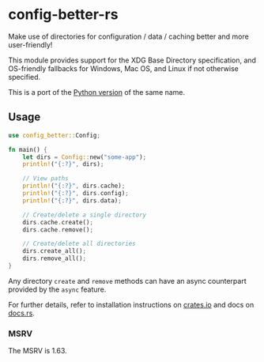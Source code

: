 # config-better-rs

Make use of directories for configuration / data / caching better and more user-friendly!

This module provides support for the XDG Base Directory specification, and OS-friendly fallbacks for Windows, Mac OS, and Linux if not otherwise specified.

This is a port of the [Python version](https://github.com/kade-robertson/config-better) of the same name.

## Usage

```rust
use config_better::Config;

fn main() {
    let dirs = Config::new("some-app");
    println!("{:?}", dirs);

    // View paths
    println!("{:?}", dirs.cache);
    println!("{:?}", dirs.config);
    println!("{:?}", dirs.data);

    // Create/delete a single directory
    dirs.cache.create();
    dirs.cache.remove();

    // Create/delete all directories
    dirs.create_all();
    dirs.remove_all();
}
```

Any directory `create` and `remove` methods can have an async counterpart provided by the `async` feature.

For further details, refer to installation instructions on [crates.io](https://crates.io/crates/config-better) and docs on [docs.rs](https://docs.rs/config-better).

### MSRV

The MSRV is 1.63.
